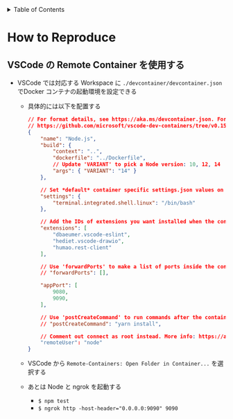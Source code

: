 <!-- START doctoc generated TOC please keep comment here to allow auto update -->
<!-- DON'T EDIT THIS SECTION, INSTEAD RE-RUN doctoc TO UPDATE -->
<details>
<summary>Table of Contents</summary>

- [How to Reproduce](#how-to-reproduce)
  - [VSCode の Remote Container を使用する](#vscode-%E3%81%AE-remote-container-%E3%82%92%E4%BD%BF%E7%94%A8%E3%81%99%E3%82%8B)

</details>
<!-- END doctoc generated TOC please keep comment here to allow auto update -->

# How to Reproduce

## VSCode の Remote Container を使用する

- VSCode では対応する Workspace に `./devcontainer/devcontainer.json` でDocker コンテナの起動環境を設定できる
  - 具体的には以下を配置する

    ```json
    // For format details, see https://aka.ms/devcontainer.json. For config options, see the README at:
    // https://github.com/microsoft/vscode-dev-containers/tree/v0.154.2/containers/javascript-node
    {
        "name": "Node.js",
        "build": {
            "context": "..",
            "dockerfile": "../Dockerfile",
            // Update 'VARIANT' to pick a Node version: 10, 12, 14
            "args": { "VARIANT": "14" }
        },

        // Set *default* container specific settings.json values on container create.
        "settings": { 
            "terminal.integrated.shell.linux": "/bin/bash"
        },

        // Add the IDs of extensions you want installed when the container is created.
        "extensions": [
            "dbaeumer.vscode-eslint",
            "hediet.vscode-drawio",
            "humao.rest-client"
        ],

        // Use 'forwardPorts' to make a list of ports inside the container available locally.
        // "forwardPorts": [],

        "appPort": [
            9080,
            9090,
        ],

        // Use 'postCreateCommand' to run commands after the container is created.
        // "postCreateCommand": "yarn install",

        // Comment out connect as root instead. More info: https://aka.ms/vscode-remote/containers/non-root.
        "remoteUser": "node"
    }
    ```

  - VSCode から `Remote-Containers: Open Folder in Container...` を選択する
  - あとは Node と ngrok を起動する
    - `$ npm test`
    - `$ ngrok http -host-header="0.0.0.0:9090" 9090`
